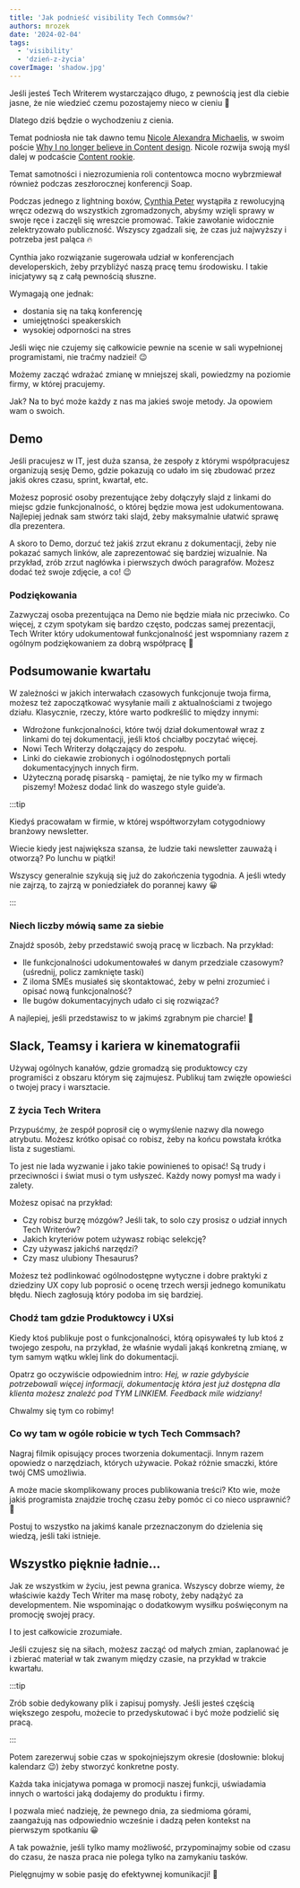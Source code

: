 ```yaml
---
title: 'Jak podnieść visibility Tech Commsów?'
authors: mrozek
date: '2024-02-04'
tags:
  - 'visibility'
  - 'dzień-z-życia'
coverImage: 'shadow.jpg' 
---
```


Jeśli jesteś Tech Writerem wystarczająco długo, z pewnością jest dla ciebie
jasne, że nie wiedzieć czemu pozostajemy nieco w cieniu 🤔

Dlatego dziś będzie o wychodzeniu z cienia.

<!--truncate-->

Temat podniosła nie tak dawno temu
[Nicole Alexandra Michaelis](https://www.linkedin.com/in/nicoletells/), w swoim
poście
[Why I no longer believe in Content design](https://uxdesign.cc/why-i-no-longer-believe-in-content-design-e71aeb5f060c).
Nicole rozwija swoją myśl dalej w podcaście
[Content rookie](https://open.spotify.com/episode/2i6rIMP8ZIeMNbABzwIpx7).

Temat samotności i niezrozumienia roli contentowca mocno wybrzmiewał również
podczas zeszłorocznej konferencji Soap.

Podczas jednego z lightning boxów,
[Cynthia Peter](https://www.linkedin.com/in/cynthiapeter/) wystąpiła z
rewolucyjną wręcz odezwą do wszystkich zgromadzonych, abyśmy wzięli sprawy w
swoje ręce i zaczęli się wreszcie promować. Takie zawołanie widocznie
zelektryzowało publiczność. Wszyscy zgadzali się, że czas już najwyższy i
potrzeba jest paląca 🔥

Cynthia jako rozwiązanie sugerowała udział w konferencjach developerskich, żeby
przybliżyć naszą pracę temu środowisku. I takie inicjatywy są z całą pewnością
słuszne.

Wymagają one jednak:

- dostania się na taką konferencję
- umiejętności speakerskich
- wysokiej odporności na stres

Jeśli więc nie czujemy się całkowicie pewnie na scenie w sali wypełnionej
programistami, nie traćmy nadziei! 😉

Możemy zacząć wdrażać zmianę w mniejszej skali, powiedzmy na poziomie firmy, w
której pracujemy.

Jak? Na to być może każdy z nas ma jakieś swoje metody. Ja opowiem wam o swoich.

## Demo

Jeśli pracujesz w IT, jest duża szansa, że zespoły z którymi współpracujesz
organizują sesję Demo, gdzie pokazują co udało im się zbudować przez jakiś okres
czasu, sprint, kwartał, etc.

Możesz poprosić osoby prezentujące żeby dołączyły slajd z linkami do miejsc
gdzie funkcjonalność, o której będzie mowa jest udokumentowana. Najlepiej jednak
sam stwórz taki slajd, żeby maksymalnie ułatwić sprawę dla prezentera.

A skoro to Demo, dorzuć też jakiś zrzut ekranu z dokumentacji, żeby nie pokazać
samych linków, ale zaprezentować się bardziej wizualnie. Na przykład, zrób zrzut
nagłówka i pierwszych dwóch paragrafów. Możesz dodać też swoje zdjęcie, a co! 😉

### Podziękowania

Zazwyczaj osoba prezentująca na Demo nie będzie miała nic przeciwko. Co więcej,
z czym spotykam się bardzo często, podczas samej prezentacji, Tech Writer który
udokumentował funkcjonalność jest wspomniany razem z ogólnym podziękowaniem za
dobrą współpracę 🙂

## Podsumowanie kwartału

W zależności w jakich interwałach czasowych funkcjonuje twoja firma, możesz też
zapoczątkować wysyłanie maili z aktualnościami z twojego działu. Klasycznie,
rzeczy, które warto podkreślić to między innymi:

- Wdrożone funkcjonalności, które twój dział dokumentował wraz z linkami do tej
  dokumentacji, jeśli ktoś chciałby poczytać więcej.
- Nowi Tech Writerzy dołączający do zespołu.
- Linki do ciekawie zrobionych i ogólnodostępnych portali dokumentacyjnych
  innych firm.
- Użyteczną poradę pisarską - pamiętaj, że nie tylko my w firmach piszemy!
  Możesz dodać link do waszego style guide’a.

:::tip

Kiedyś pracowałam w firmie, w której współtworzyłam cotygodniowy branżowy
newsletter.

Wiecie kiedy jest największa szansa, że ludzie taki newsletter zauważą i
otworzą? Po lunchu w piątki!

Wszyscy generalnie szykują się już do zakończenia tygodnia. A jeśli wtedy nie
zajrzą, to zajrzą w poniedziałek do porannej kawy 😀

:::

### Niech liczby mówią same za siebie

Znajdź sposób, żeby przedstawić swoją pracę w liczbach. Na przykład:

- Ile funkcjonalności udokumentowałeś w danym przedziale czasowym? (uśrednij,
  policz zamknięte taski)
- Z iloma SMEs musiałeś się skontaktować, żeby w pełni zrozumieć i opisać nową
  funkcjonalność?
- Ile bugów dokumentacyjnych udało ci się rozwiązać?

A najlepiej, jeśli przedstawisz to w jakimś zgrabnym pie charcie! 🤩

## Slack, Teamsy i kariera w kinematografii

Używaj ogólnych kanałów, gdzie gromadzą się produktowcy czy programiści z
obszaru którym się zajmujesz. Publikuj tam zwięzłe opowieści o twojej pracy i
warsztacie.

### Z życia Tech Writera

Przypuśćmy, że zespół poprosił cię o wymyślenie nazwy dla nowego atrybutu.
Możesz krótko opisać co robisz, żeby na końcu powstała krótka lista z
sugestiami.

To jest nie lada wyzwanie i jako takie powinieneś to opisać! Są trudy i
przeciwności i świat musi o tym usłyszeć. Każdy nowy pomysł ma wady i zalety.

Możesz opisać na przykład:

- Czy robisz burzę mózgów? Jeśli tak, to solo czy prosisz o udział innych Tech
  Writerów?
- Jakich kryteriów potem używasz robiąc selekcję?
- Czy używasz jakichś narzędzi?
- Czy masz ulubiony Thesaurus?

Możesz też podlinkować ogólnodostępne wytyczne i dobre praktyki z dziedziny UX
copy lub poprosić o ocenę trzech wersji jednego komunikatu błędu. Niech
zagłosują który podoba im się bardziej.

### Chodź tam gdzie Produktowcy i UXsi

Kiedy ktoś publikuje post o funkcjonalności, którą opisywałeś ty lub ktoś z
twojego zespołu, na przykład, że właśnie wydali jakąś konkretną zmianę, w tym
samym wątku wklej link do dokumentacji.

Opatrz go oczywiście odpowiednim intro: _Hej, w razie gdybyście potrzebowali
więcej informacji, dokumentację która jest już dostępna dla klienta możesz
znaleźć pod TYM LINKIEM. Feedback mile widziany!_

Chwalmy się tym co robimy!

### Co wy tam w ogóle robicie w tych Tech Commsach?

Nagraj filmik opisujący proces tworzenia dokumentacji. Innym razem opowiedz o
narzędziach, których używacie. Pokaż różnie smaczki, które twój CMS umożliwia.

A może macie skomplikowany proces publikowania treści? Kto wie, może jakiś
programista znajdzie trochę czasu żeby pomóc ci co nieco usprawnić? 🤔

Postuj to wszystko na jakimś kanale przeznaczonym do dzielenia się wiedzą, jeśli
taki istnieje.

## Wszystko pięknie ładnie...

Jak ze wszystkim w życiu, jest pewna granica. Wszyscy dobrze wiemy, że właściwie
każdy Tech Writer ma masę roboty, żeby nadążyć za developmentem. Nie wspominając
o dodatkowym wysiłku poświęconym na promocję swojej pracy.

I to jest całkowicie zrozumiałe.

Jeśli czujesz się na siłach, możesz zacząć od małych zmian, zaplanować je i
zbierać materiał w tak zwanym między czasie, na przykład w trakcie kwartału.

:::tip

Zrób sobie dedykowany plik i zapisuj pomysły. Jeśli jesteś częścią większego
zespołu, możecie to przedyskutować i być może podzielić się pracą.

:::

Potem zarezerwuj sobie czas w spokojniejszym okresie (dosłownie: blokuj
kalendarz 😉) żeby stworzyć konkretne posty.

Każda taka inicjatywa pomaga w promocji naszej funkcji, uświadamia innych o
wartości jaką dodajemy do produktu i firmy.

I pozwala mieć nadzieję, że pewnego dnia, za siedmioma górami, zaangażują nas
odpowiednio wcześnie i dadzą pełen kontekst na pierwszym spotkaniu 😀

A tak poważnie, jeśli tylko mamy możliwość, przypominajmy sobie od czasu do
czasu, że nasza praca nie polega tylko na zamykaniu tasków.

Pielęgnujmy w sobie pasję do efektywnej komunikacji! 💪
